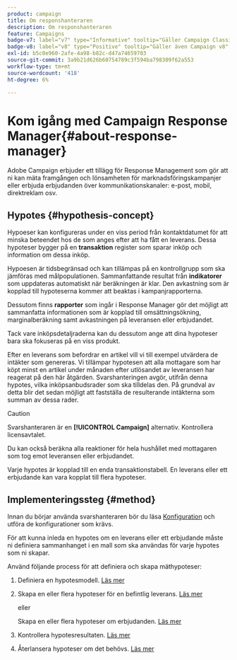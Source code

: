 ```yaml
---
product: campaign
title: Om responshanteraren
description: Om responshanteraren
feature: Campaigns
badge-v7: label="v7" type="Informative" tooltip="Gäller Campaign Classic v7"
badge-v8: label="v8" type="Positive" tooltip="Gäller även Campaign v8"
exl-id: b5c0e960-2afe-4a98-b82c-d47a74659703
source-git-commit: 3a9b21d626b60754789c3f594ba798309f62a553
workflow-type: tm+mt
source-wordcount: '418'
ht-degree: 6%

---
```


# Kom igång med Campaign Response Manager{#about-response-manager}



Adobe Campaign erbjuder ett tillägg för Response Management som gör att ni kan mäta framgången och lönsamheten för marknadsföringskampanjer eller erbjuda erbjudanden över kommunikationskanaler: e-post, mobil, direktreklam osv.

## Hypotes {#hypothesis-concept}

Hypoeser kan konfigureras under en viss period från kontaktdatumet för att minska beteendet hos de som anges efter att ha fått en leverans. Dessa hypoteser bygger på en **transaktion** register som sparar inköp och information om dessa inköp.

Hypoesen är tidsbegränsad och kan tillämpas på en kontrollgrupp som ska jämföras med målpopulationen. Sammanfattande resultat från **indikatorer** som uppdateras automatiskt när beräkningen är klar. Den avkastning som är kopplad till hypoteserna kommer att beaktas i kampanjrapporterna.

Dessutom finns **rapporter** som ingår i Response Manager gör det möjligt att sammanfatta informationen som är kopplad till omsättningsökning, marginalberäkning samt avkastningen på leveransen eller erbjudandet.

Tack vare inköpsdetaljraderna kan du dessutom ange att dina hypoteser bara ska fokuseras på en viss produkt.

Efter en leverans som befordrar en artikel vill vi till exempel utvärdera de intäkter som genereras. Vi tillämpar hypotesen att alla mottagare som har köpt minst en artikel under månaden efter utlösandet av leveransen har reagerat på den här åtgärden. Svarshanteringen avgör, utifrån denna hypotes, vilka inköpsanbudsrader som ska tilldelas den. På grundval av detta blir det sedan möjligt att fastställa de resulterande intäkterna som summan av dessa rader.

>[!CAUTION]
>
>Svarshanteraren är en **[!UICONTROL Campaign]** alternativ. Kontrollera licensavtalet.

Du kan också beräkna alla reaktioner för hela hushållet med mottagaren som tog emot leveransen eller erbjudandet.

Varje hypotes är kopplad till en enda transaktionstabell. En leverans eller ett erbjudande kan vara kopplat till flera hypoteser.

## Implementeringssteg {#method}

Innan du börjar använda svarshanteraren bör du läsa [Konfiguration](configuration.md) och utföra de konfigurationer som krävs.

För att kunna inleda en hypotes om en leverans eller ett erbjudande måste ni definiera sammanhanget i en mall som ska användas för varje hypotes som ni skapar.

Använd följande process för att definiera och skapa mäthypoteser:

1. Definiera en hypotesmodell. [Läs mer](hypothesis-templates.md#creating-a-hypothesis-model)
1. Skapa en eller flera hypoteser för en befintlig leverans. [Läs mer](creating-hypotheses.md#referencing-a-hypothesis-in-a-campaign-delivery)

   eller

   Skapa en eller flera hypoteser om erbjudanden. [Läs mer](creating-hypotheses.md#creating-a-hypothesis-on-an-offer)

1. Kontrollera hypotesresultaten. [Läs mer](hypothesis-tracking.md)
1. Återlansera hypoteser om det behövs. [Läs mer](creating-hypotheses.md#creating-a-hypothesis-on-the-fly-on-a-delivery)
